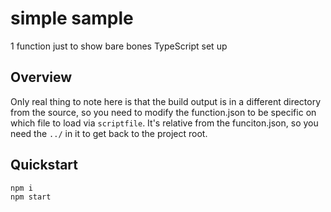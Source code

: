 # simple sample

1 function just to show bare bones TypeScript set up

## Overview

Only real thing to note here is that the build output is in a different directory from the source, so you need to modify the function.json to be specific on which file to load via `scriptfile`. It's relative from the funciton.json, so you need the `../` in it to get back to the project root.

## Quickstart

```shell
npm i
npm start
```